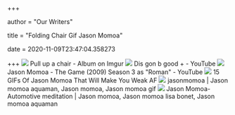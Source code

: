 +++
        
author = "Our Writers"
        
title = "Folding Chair Gif Jason Momoa"
        
date = 2020-11-09T23:47:04.358273
        
+++
[ ![](https://i.imgur.com/MAOsQ6m.jpg?fbplay)](https://i.imgur.com/MAOsQ6m.jpg?fbplay) Pull up a chair - Album on Imgur
[ ![](https://i.ytimg.com/vi/_mzUHfP5yVM/hqdefault.jpg)](https://i.ytimg.com/vi/_mzUHfP5yVM/hqdefault.jpg) Dis gon b good + - YouTube
[ ![](https://i.ytimg.com/vi/TqrLvHfQyro/hqdefault.jpg)](https://i.ytimg.com/vi/TqrLvHfQyro/hqdefault.jpg) Jason Momoa - The Game (2009) Season 3 as "Roman" - YouTube
[ ![](https://img.buzzfeed.com/buzzfeed-static/static/2017-08/11/8/tmp/buzzfeed-prod-fastlane-01/tmp-name-2-5178-1502453689-0_dblbig.jpg)](https://img.buzzfeed.com/buzzfeed-static/static/2017-08/11/8/tmp/buzzfeed-prod-fastlane-01/tmp-name-2-5178-1502453689-0_dblbig.jpg) 15 GIFs Of Jason Momoa That Will Make You Weak AF
[ ![](https://i.pinimg.com/474x/2d/37/58/2d37582fafbed41ebb10300a3628be40.jpg)](https://i.pinimg.com/474x/2d/37/58/2d37582fafbed41ebb10300a3628be40.jpg) jasonmomoa | Jason momoa aquaman, Jason momoa, Jason momoa gif
[ ![](https://i.pinimg.com/originals/e2/8a/51/e28a51396ad69fb47a06fb9f86814669.jpg)](https://i.pinimg.com/originals/e2/8a/51/e28a51396ad69fb47a06fb9f86814669.jpg) Jason Momoa-Automotive meditation | Jason momoa, Jason momoa lisa bonet, Jason  momoa aquaman
